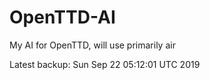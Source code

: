 # OpenTTD-AI
My AI for OpenTTD, will use primarily air

Latest backup: Sun Sep 22 05:12:01 UTC 2019
